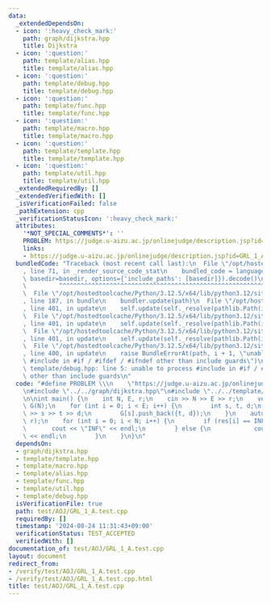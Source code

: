 ```yaml
---
data:
  _extendedDependsOn:
  - icon: ':heavy_check_mark:'
    path: graph/dijkstra.hpp
    title: Dijkstra
  - icon: ':question:'
    path: template/alias.hpp
    title: template/alias.hpp
  - icon: ':question:'
    path: template/debug.hpp
    title: template/debug.hpp
  - icon: ':question:'
    path: template/func.hpp
    title: template/func.hpp
  - icon: ':question:'
    path: template/macro.hpp
    title: template/macro.hpp
  - icon: ':question:'
    path: template/template.hpp
    title: template/template.hpp
  - icon: ':question:'
    path: template/util.hpp
    title: template/util.hpp
  _extendedRequiredBy: []
  _extendedVerifiedWith: []
  _isVerificationFailed: false
  _pathExtension: cpp
  _verificationStatusIcon: ':heavy_check_mark:'
  attributes:
    '*NOT_SPECIAL_COMMENTS*': ''
    PROBLEM: https://judge.u-aizu.ac.jp/onlinejudge/description.jsp?id=GRL_1_A
    links:
    - https://judge.u-aizu.ac.jp/onlinejudge/description.jsp?id=GRL_1_A
  bundledCode: "Traceback (most recent call last):\n  File \"/opt/hostedtoolcache/Python/3.12.5/x64/lib/python3.12/site-packages/onlinejudge_verify/documentation/build.py\"\
    , line 71, in _render_source_code_stat\n    bundled_code = language.bundle(stat.path,\
    \ basedir=basedir, options={'include_paths': [basedir]}).decode()\n          \
    \         ^^^^^^^^^^^^^^^^^^^^^^^^^^^^^^^^^^^^^^^^^^^^^^^^^^^^^^^^^^^^^^^^^^^^^^^^^^^^^^^^^\n\
    \  File \"/opt/hostedtoolcache/Python/3.12.5/x64/lib/python3.12/site-packages/onlinejudge_verify/languages/cplusplus.py\"\
    , line 187, in bundle\n    bundler.update(path)\n  File \"/opt/hostedtoolcache/Python/3.12.5/x64/lib/python3.12/site-packages/onlinejudge_verify/languages/cplusplus_bundle.py\"\
    , line 401, in update\n    self.update(self._resolve(pathlib.Path(included), included_from=path))\n\
    \  File \"/opt/hostedtoolcache/Python/3.12.5/x64/lib/python3.12/site-packages/onlinejudge_verify/languages/cplusplus_bundle.py\"\
    , line 401, in update\n    self.update(self._resolve(pathlib.Path(included), included_from=path))\n\
    \  File \"/opt/hostedtoolcache/Python/3.12.5/x64/lib/python3.12/site-packages/onlinejudge_verify/languages/cplusplus_bundle.py\"\
    , line 401, in update\n    self.update(self._resolve(pathlib.Path(included), included_from=path))\n\
    \  File \"/opt/hostedtoolcache/Python/3.12.5/x64/lib/python3.12/site-packages/onlinejudge_verify/languages/cplusplus_bundle.py\"\
    , line 400, in update\n    raise BundleErrorAt(path, i + 1, \"unable to process\
    \ #include in #if / #ifdef / #ifndef other than include guards\")\nonlinejudge_verify.languages.cplusplus_bundle.BundleErrorAt:\
    \ template/debug.hpp: line 5: unable to process #include in #if / #ifdef / #ifndef\
    \ other than include guards\n"
  code: "#define PROBLEM \\\n    \"https://judge.u-aizu.ac.jp/onlinejudge/description.jsp?id=GRL_1_A\"\
    \n#include \"../../graph/dijkstra.hpp\"\n#include \"../../template/template.hpp\"\
    \n\nint main() {\n    int N, E, r;\n    cin >> N >> E >> r;\n    vector<vector<Edge>>\
    \ G(N);\n    for (int i = 0; i < E; i++) {\n        int s, t, d;\n        cin\
    \ >> s >> t >> d;\n        G[s].push_back({t, d});\n    }\n    auto res = dijkstra(G,\
    \ r);\n    for (int i = 0; i < N; i++) {\n        if (res[i] == INF) {\n     \
    \       cout << \"INF\" << endl;\n        } else {\n            cout << res[i]\
    \ << endl;\n        }\n    }\n}\n"
  dependsOn:
  - graph/dijkstra.hpp
  - template/template.hpp
  - template/macro.hpp
  - template/alias.hpp
  - template/func.hpp
  - template/util.hpp
  - template/debug.hpp
  isVerificationFile: true
  path: test/AOJ/GRL_1_A.test.cpp
  requiredBy: []
  timestamp: '2024-08-24 11:31:43+09:00'
  verificationStatus: TEST_ACCEPTED
  verifiedWith: []
documentation_of: test/AOJ/GRL_1_A.test.cpp
layout: document
redirect_from:
- /verify/test/AOJ/GRL_1_A.test.cpp
- /verify/test/AOJ/GRL_1_A.test.cpp.html
title: test/AOJ/GRL_1_A.test.cpp
---
```

